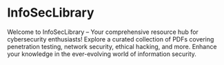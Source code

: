 # InfoSecLibrary
Welcome to InfoSecLibrary – Your comprehensive resource hub for cybersecurity enthusiasts! Explore a curated collection of PDFs covering penetration testing, network security, ethical hacking, and more. Enhance your knowledge in the ever-evolving world of information security.
